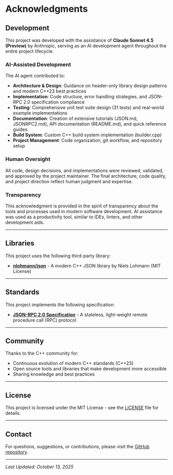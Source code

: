 # Acknowledgments

## Development

This project was developed with the assistance of **Claude Sonnet 4.5 (Preview)** by Anthropic, serving as an AI development agent throughout the entire project lifecycle.

### AI-Assisted Development

The AI agent contributed to:

- **Architecture & Design**: Guidance on header-only library design patterns and modern C++23 best practices
- **Implementation**: Code structure, error handling strategies, and JSON-RPC 2.0 specification compliance
- **Testing**: Comprehensive unit test suite design (31 tests) and real-world example implementations
- **Documentation**: Creation of extensive tutorials (JSON.md, JSONRPC2.md), API documentation (README.md), and quick reference guides
- **Build System**: Custom C++ build system implementation (builder.cpp)
- **Project Management**: Code organization, git workflow, and repository setup

### Human Oversight

All code, design decisions, and implementations were reviewed, validated, and approved by the project maintainer. The final architecture, code quality, and project direction reflect human judgment and expertise.

### Transparency

This acknowledgment is provided in the spirit of transparency about the tools and processes used in modern software development. AI assistance was used as a productivity tool, similar to IDEs, linters, and other development aids.

---

## Libraries

This project uses the following third-party library:

- **[nlohmann/json](https://github.com/nlohmann/json)** - A modern C++ JSON library by Niels Lohmann (MIT License)

---

## Standards

This project implements the following specification:

- **[JSON-RPC 2.0 Specification](https://www.jsonrpc.org/specification)** - A stateless, light-weight remote procedure call (RPC) protocol

---

## Community

Thanks to the C++ community for:

- Continuous evolution of modern C++ standards (C++23)
- Open source tools and libraries that make development more accessible
- Sharing knowledge and best practices

---

## License

This project is licensed under the MIT License - see the [LICENSE](LICENSE) file for details.

---

## Contact

For questions, suggestions, or contributions, please visit the [GitHub repository](https://github.com/pooriayousefi/jsonrpc2).

---

*Last Updated: October 13, 2025*
